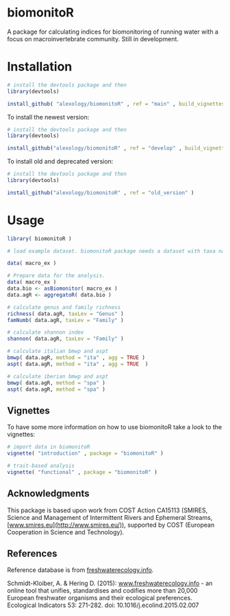# biomonitoR
A package for calculating indices for biomonitoring of running water with a focus on macroinvertebrate community. Still in development.

# Installation

```R
# install the devtools package and then
library(devtools)

install_github( "alexology/biomonitoR" , ref = "main" , build_vignettes = TRUE )
```

To install the newest version:

```R
# install the devtools package and then
library(devtools)

install_github("alexology/biomonitoR" , ref = "develop" , build_vignettes = TRUE )
```

To install old and deprecated version:

```R
# install the devtools package and then
library(devtools)

install_github("alexology/biomonitoR" , ref = "old_version" )
```

# Usage

```R
library( biomonitoR )

# load example dataset. biomonitoR package needs a dataset with taxa names in the first column called "Taxa" and samples on the columns. Take a look to macro_ex for an example:

data( macro_ex )

# Prepare data for the analysis.
data( macro_ex )
data.bio <- asBiomonitor( macro_ex )
data.agR <- aggregatoR( data.bio )

# calculate genus and family richness
richness( data.agR, taxLev = "Genus" )
famNumb( data.agR, taxLev = "Family" )

# calculate shannon index
shannon( data.agR, taxLev = "Family" )

# calculate italian bmwp and aspt
bmwp( data.agR, method = "ita" , agg = TRUE )
aspt( data.agR, method = "ita" , agg = TRUE  )

# calculate iberian bmwp and aspt
bmwp( data.agR, method = "spa" )
aspt( data.agR, method = "spa" )

```

## Vignettes

To have some more information on how to use biomonitoR take a look to the vignettes:

```R
# import data in biomonitoR
vignette( "introduction" , package = "biomonitoR" )

# trait-based analysis
vignette( "functional" , package = "biomonitoR" )

```


## Acknowledgments
This package is based upon work from COST Action CA15113 (SMIRES, Science and Management of Intermittent Rivers and Ephemeral Streams,[www.smires.eu](http://www.smires.eu/)), supported by COST (European Cooperation in Science and Technology).

## References
Reference database is from [freshwaterecology.info](http://www.freshwaterecology.info/).

Schmidt-Kloiber, A. & Hering D. (2015): www.freshwaterecology.info - an online tool that unifies, standardises and codifies more than 20,000 European freshwater organisms and their ecological preferences. Ecological Indicators 53: 271-282. doi: 10.1016/j.ecolind.2015.02.007
